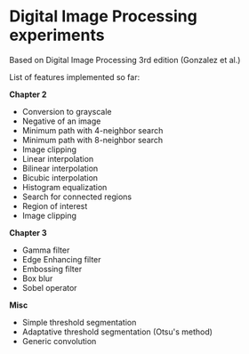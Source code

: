 Digital Image Processing experiments
====================================

Based on Digital Image Processing 3rd edition (Gonzalez et al.)

List of features implemented so far:

<b>Chapter 2</b>
* Conversion to grayscale
* Negative of an image
* Minimum path with 4-neighbor search
* Minimum path with 8-neighbor search
* Image clipping
* Linear interpolation
* Bilinear interpolation
* Bicubic interpolation
* Histogram equalization
* Search for connected regions
* Region of interest
* Image clipping

<b>Chapter 3</b>
* Gamma filter
* Edge Enhancing filter
* Embossing filter
* Box blur
* Sobel operator

<b>Misc</b>
* Simple threshold segmentation
* Adaptative threshold segmentation (Otsu's method)
* Generic convolution
